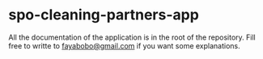 # spo-cleaning-partners-app
All the documentation of the application is in the root of the repository.
Fill free to writte to fayabobo@gmail.com if you want some explanations.
